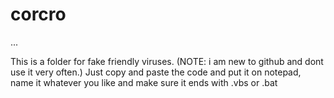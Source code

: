 # corcro
...


This is a folder for fake friendly viruses. (NOTE: i am new to github and dont use it very often.) Just copy and paste the code and put it on notepad, name it whatever you like and make sure it ends with .vbs or .bat
